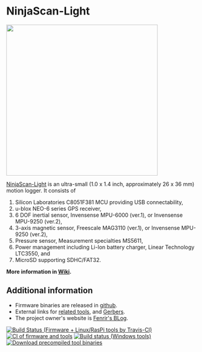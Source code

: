NinjaScan-Light
===============

<a href='https://github.com/fenrir-naru/ninja-scan-light/blob/master/board/NinjaScanLight-board_impl.jpg'><img src='https://raw.githubusercontent.com/fenrir-naru/ninja-scan-light/master/board/NinjaScanLight-board_impl-thumb.jpg' width='400px' /></a>

[NinjaScan-Light](https://github.com/fenrir-naru/ninja-scan-light/wiki) is an ultra-small (1.0 x 1.4 inch, approximately 26 x 36 mm) motion logger. 
It consists of
 
1. Silicon Laboratories C8051F381 MCU providing USB connectability, 
1. u-blox NEO-6 series GPS receiver, 
1. 6 DOF inertial sensor, Invensense MPU-6000 (ver.1), or Invensense MPU-9250 (ver.2), 
1. 3-axis magnetic sensor, Freescale MAG3110 (ver.1), or Invensense MPU-9250 (ver.2), 
1. Pressure sensor, Measurement specialties MS5611, 
1. Power management including Li-Ion battery charger, Linear Technology LTC3550, and 
1. MicroSD supporting SDHC/FAT32. 

**More information in [Wiki](https://github.com/fenrir-naru/ninja-scan-light/wiki).**

## Additional information
* Firmware binaries are released in [github](https://github.com/fenrir-naru/ninja-scan-light/releases).
* External links for [related tools](https://dl.bintray.com/fenrir-naru/github/), and [Gerbers](https://drive.google.com/folderview?id=0ByrAl6X3Khv2TkJ5Wkp4RmhMWjg&usp=sharing).
* The project owner's website is [Fenrir's BLog](http://fenrir.naruoka.org/).

[![Build Status (Firmware + Linux/RasPi tools by Travis-CI)](https://travis-ci.org/fenrir-naru/ninja-scan-light.svg?branch=master)](https://travis-ci.org/fenrir-naru/ninja-scan-light)
[![CI of firmware and tools](https://github.com/fenrir-naru/ninja-scan-light/workflows/CI%20of%20firmware%20and%20tools/badge.svg?branch=master)](https://github.com/fenrir-naru/ninja-scan-light/actions?query=workflow%3A%22CI+of+firmware+and+tools%22)
[![Build status (Windows tools)](https://ci.appveyor.com/api/projects/status/6r6koh5rophe6yns?svg=true)](https://ci.appveyor.com/project/fenrir-naru/ninja-scan-light)
[![Download precompiled tool binaries](https://api.bintray.com/packages/fenrir-naru/github/ninja-scan-light/images/download.svg) ](https://bintray.com/fenrir-naru/github/ninja-scan-light/_latestVersion#files)